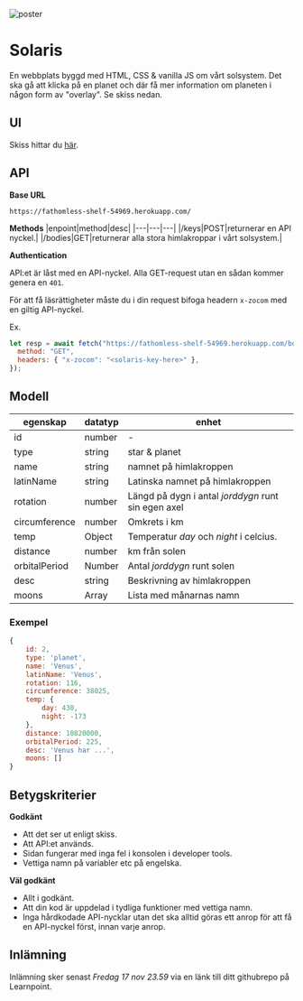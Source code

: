 ![poster](https://user-images.githubusercontent.com/54267140/155941400-1009371a-0aaa-439d-8ea6-bffcae25b52a.png)

# Solaris

En webbplats byggd med HTML, CSS & vanilla JS om vårt solsystem. Det ska gå att klicka på en planet och där få mer information om planeten
i någon form av "overlay". Se skiss nedan.

## UI

Skiss hittar du [här](https://www.figma.com/file/Snw8n1gba7Mbk6TCLEAB1A/JS-%2F-Solaris?node-id=0%3A1).

## API

**Base URL**

```
https://fathomless-shelf-54969.herokuapp.com/
```

**Methods**
|enpoint|method|desc|
|---|---|---|
|/keys|POST|returnerar en API nyckel.|
|/bodies|GET|returnerar alla stora himlakroppar i vårt solsystem.|

**Authentication**

API:et är låst med en API-nyckel. Alla GET-request utan en sådan kommer genera en `401`.

För att få läsrättigheter måste du i din request bifoga headern `x-zocom` med en giltig API-nyckel.

Ex.

```js
let resp = await fetch("https://fathomless-shelf-54969.herokuapp.com/bodies", {
  method: "GET",
  headers: { "x-zocom": "<solaris-key-here>" },
});
```

## Modell

| egenskap      | datatyp | enhet                                               |
| ------------- | ------- | --------------------------------------------------- |
| id            | number  | -                                                   |
| type          | string  | star & planet                                       |
| name          | string  | namnet på himlakroppen                              |
| latinName     | string  | Latinska namnet på himlakroppen                     |
| rotation      | number  | Längd på dygn i antal _jorddygn_ runt sin egen axel |
| circumference | number  | Omkrets i km                                        |
| temp          | Object  | Temperatur _day_ och _night_ i celcius.             |
| distance      | number  | km från solen                                       |
| orbitalPeriod | Number  | Antal _jorddygn_ runt solen                         |
| desc          | string  | Beskrivning av himlakroppen                         |
| moons         | Array   | Lista med månarnas namn                             |

### Exempel

```js
{
    id: 2,
    type: 'planet',
    name: 'Venus',
    latinName: 'Venus',
    rotation: 116,
    circumference: 38025,
    temp: {
        day: 430,
        night: -173
    },
    distance: 10820000,
    orbitalPeriod: 225,
    desc: 'Venus har ...',
    moons: []
}
```

## Betygskriterier

**Godkänt**

- Att det ser ut enligt skiss.
- Att API:et används.
- Sidan fungerar med inga fel i konsolen i developer tools.
- Vettiga namn på variabler etc på engelska.

**Väl godkänt**

- Allt i godkänt.
- Att din kod är uppdelad i tydliga funktioner med vettiga namn.
- Inga hårdkodade API-nycklar utan det ska alltid göras ett anrop för att få en API-nyckel först, innan varje anrop.

## Inlämning

Inlämning sker senast _Fredag 17 nov 23.59_ via en länk till ditt githubrepo på Learnpoint.

